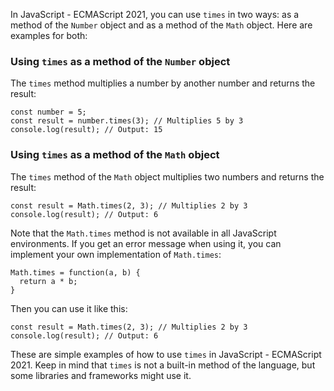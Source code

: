In JavaScript - ECMAScript 2021, you can use `times` in two ways: as a method of the `Number` object and as a method of the `Math` object. Here are examples for both:

### Using `times` as a method of the `Number` object

The `times` method multiplies a number by another number and returns the result:

```
const number = 5;
const result = number.times(3); // Multiplies 5 by 3
console.log(result); // Output: 15
```

### Using `times` as a method of the `Math` object

The `times` method of the `Math` object multiplies two numbers and returns the result:

```
const result = Math.times(2, 3); // Multiplies 2 by 3
console.log(result); // Output: 6
```

Note that the `Math.times` method is not available in all JavaScript environments. If you get an error message when using it, you can implement your own implementation of `Math.times`:

```
Math.times = function(a, b) {
  return a * b;
}
``` 

Then you can use it like this:

```
const result = Math.times(2, 3); // Multiplies 2 by 3
console.log(result); // Output: 6
``` 

These are simple examples of how to use `times` in JavaScript - ECMAScript 2021. Keep in mind that `times` is not a built-in method of the language, but some libraries and frameworks might use it.